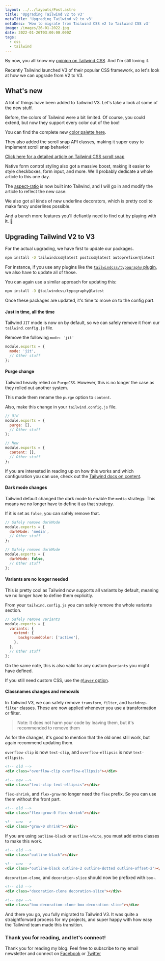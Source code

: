 ```yaml
---
layout: ../../layouts/Post.astro
title: 'Upgrading Tailwind v2 to v3'
metaTitle: 'Upgrading Tailwind v2 to v3'
metaDesc: 'How to migrate from Tailwind CSS v2 to Tailwind CSS v3'
image: /images/26-01-2022.jpg
date: 2022-01-26T03:00:00.000Z
tags:
  - css
  - tailwind
---
```


By now, you all know my [opinion on Tailwind CSS](https://daily-dev-tips.com/posts/my-honest-opinion-on-tailwind-css/). And I'm still loving it.

Recently Tailwind launched V3 of their popular CSS framework, so let's look at how we can upgrade from V2 to V3.

## What's new

A lot of things have been added to Tailwind V3. Let's take a look at some of the new stuff.

Before, the colors of Tailwind were a bit limited. Of course, you could extend, but now they support every color out of the box!

You can find the complete new [color palette here](https://tailwindcss.com/docs/customizing-colors).

They also added the scroll snap API classes, making it super easy to implement scroll snap behavior!

[Click here for a detailed article on Tailwind CSS scroll snap](https://daily-dev-tips.com/posts/making-scrollable-sections-snap/)

Native form control styling also got a massive boost, making it easier to style checkboxes, form input, and more.
We'll probably dedicate a whole article to this one day.

The [aspect-ratio](https://daily-dev-tips.com/posts/revisiting-tailwind-square-divs-with-aspect-ratio/) is now built into Tailwind, and I will go in and modify the article to reflect the new case.

We also got all kinds of new underline decorators, which is pretty cool to make fancy underlines possible.

And a bunch more features you'll defiantly need to find out by playing with it. 🥳

## Upgrading Tailwind V2 to V3

For the actual upgrading, we have first to update our packages.

```bash
npm install -D tailwindcss@latest postcss@latest autoprefixer@latest
```

For instance, if you use any plugins like the [`tailwindcss/typography` plugin](https://daily-dev-tips.com/posts/make-your-life-easy-with-the-tailwind-typography-plugin/), we also have to update all of those.

You can again use a similar approach for updating this:

```bash
npm install -D @tailwindcss/typography@latest
```

Once these packages are updated, it's time to move on to the config part.

#### Just in time, all the time

Tailwind `JIT` mode is now on by default, so we can safely remove it from our `tailwind.config.js` file.

Remove the following `mode: 'jit'`

```js
module.exports = {
  mode: 'jit',
  // Other stuff
};
```

#### Purge change

Tailwind heavily relied on `PurgeCSS`. However, this is no longer the case as they rolled out another system.

This made them rename the `purge` option to `content`.

Also, make this change in your `tailwind.config.js` file.

```js
// Old
module.exports = {
  purge: [],
  // Other stuff
};

// New
module.exports = {
  content: [],
  // Other stuff
};
```

If you are interested in reading up on how this works and which configuration you can use, check out the [Tailwind docs on content](https://tailwindcss.com/docs/content-configuration).

#### Dark mode changes

Tailwind default changed the dark mode to enable the `media` strategy.
This means we no longer have to define it as that strategy.

If it is set as `false`, you can safely remove that.

```js
// Safely remove darkMode
module.exports = {
  darkMode: 'media',
  // Other stuff
};

// Safely remove darkMode
module.exports = {
  darkMode: false,
  // Other stuff
};
```

#### Variants are no longer needed

This is pretty cool as Tailwind now supports all variants by default, meaning we no longer have to define them explicitly.

From your `tailwind.config.js` you can safely remove the whole variants section.

```js
// Safely remove variants
module.exports = {
  variants: {
    extend: {
      backgroundColor: ['active'],
    },
  },
  // Other stuff
};
```

On the same note, this is also valid for any custom `@variants` you might have defined.

If you still need custom CSS, use the [`@layer` option](https://tailwindcss.com/docs/adding-custom-styles#using-css-and-layer).

#### Classnames changes and removals

In Tailwind V3, we can safely remove `transform`, `filter`, and `backdrop-filter` classes. These are now applied whenever you use a transformation or filter.

> Note: It does not harm your code by leaving them, but it's recommended to remove them

As for the changes, it's good to mention that the old ones still work, but again recommend updating them.

`overflow-clip` is now `text-clip`, and `overflow-ellipsis` is now `text-ellipsis`.

```html
<!-- old -->
<div class="overflow-clip overflow-ellipsis"></div>

<!-- new -->
<div class="text-clip text-ellipsis"></div>
```

`flex-shrink`, and `flex-grow` no longer need the `flex` prefix. So you can use them without the front part.

```html
<!-- old -->
<div class="flex-grow-0 flex-shrink"></div>

<!-- new -->
<div class="grow-0 shrink"></div>
```

If you are using `outline-black` or `outline-white`, you must add extra classes to make this work.

```html
<!-- old -->
<div class="outline-black"></div>

<!-- new -->
<div class="outline-black outline-2 outline-dotted outline-offset-2"></div>
```

`decoration-clone`, and `decoration-slice` should now be prefixed with `box-`.

```html
<!-- old -->
<div class="decoration-clone decoration-slice"></div>

<!-- new -->
<div class="box-decoration-clone box-decoration-slice"></div>
```

And there you go, you fully migrated to Tailwind V3.
It was quite a straightforward process for my projects, and super happy with how easy the Tailwind team made this transition.

### Thank you for reading, and let's connect!

Thank you for reading my blog. Feel free to subscribe to my email newsletter and connect on [Facebook](https://www.facebook.com/DailyDevTipsBlog) or [Twitter](https://twitter.com/DailyDevTips1)
